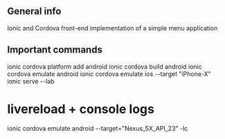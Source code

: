 
## General info
Ionic and Cordova front-end implementation of a simple menu application

## Important commands
ionic cordova platform add android
ionic cordova build android 
ionic cordova emulate android 
ionic cordova emulate ios --target "iPhone-X"
ionic serve --lab

# livereload + console logs 
ionic cordova emulate android --target="Nexus_5X_API_23" -lc 

